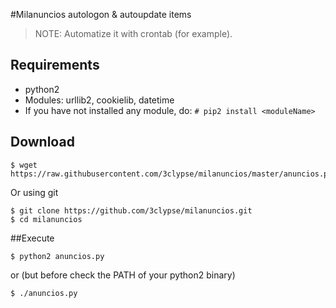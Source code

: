#Milanuncios autologon &amp; autoupdate items

>NOTE: Automatize it with crontab (for example). 

## Requirements

 * python2
 * Modules: urllib2, cookielib, datetime
 * If you have not installed any module, do: 
 ``` # pip2 install <moduleName> ```

## Download

```
$ wget https://raw.githubusercontent.com/3clypse/milanuncios/master/anuncios.py
```

Or using git

```
$ git clone https://github.com/3clypse/milanuncios.git
$ cd milanuncios
```
##Execute

```
$ python2 anuncios.py
``` 
or (but before check the PATH of your python2 binary)
```
$ ./anuncios.py
```
